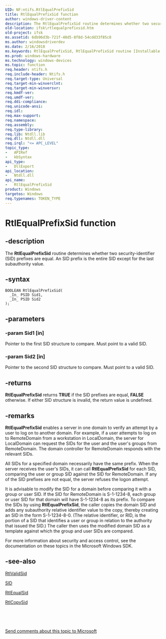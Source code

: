```yaml
---
UID: NF:ntifs.RtlEqualPrefixSid
title: RtlEqualPrefixSid function
author: windows-driver-content
description: The RtlEqualPrefixSid routine determines whether two security-identifier (SID) prefixes are equal. An SID prefix is the entire SID except for the last subauthority value.
old-location: ifsk\rtlequalprefixsid.htm
old-project: ifsk
ms.assetid: 6db96d3b-721f-40d5-8f8d-54cdd33f85c8
ms.author: windowsdriverdev
ms.date: 2/16/2018
ms.keywords: RtlEqualPrefixSid, RtlEqualPrefixSid routine [Installable File System Drivers], ifsk.rtlequalprefixsid, ntifs/RtlEqualPrefixSid, rtlref_67b0c7e1-647f-426a-8d9d-dde2d98b0cc3.xml
ms.prod: windows-hardware
ms.technology: windows-devices
ms.topic: function
req.header: ntifs.h
req.include-header: Ntifs.h
req.target-type: Universal
req.target-min-winverclnt: 
req.target-min-winversvr: 
req.kmdf-ver: 
req.umdf-ver: 
req.ddi-compliance: 
req.unicode-ansi: 
req.idl: 
req.max-support: 
req.namespace: 
req.assembly: 
req.type-library: 
req.lib: Ntdll.lib
req.dll: Ntdll.dll
req.irql: "<= APC_LEVEL"
topic_type:
-	APIRef
-	kbSyntax
api_type:
-	DllExport
api_location:
-	Ntdll.dll
api_name:
-	RtlEqualPrefixSid
product: Windows
targetos: Windows
req.typenames: TOKEN_TYPE
---
```


# RtlEqualPrefixSid function


## -description


The <b>RtlEqualPrefixSid</b> routine determines whether two security-identifier (SID) prefixes are equal. An SID prefix is the entire SID except for the last subauthority value. 


## -syntax


````
BOOLEAN RtlEqualPrefixSid(
  _In_ PSID Sid1,
  _In_ PSID Sid2
);
````


## -parameters




### -param Sid1 [in]

Pointer to the first SID structure to compare. Must point to a valid SID. 


### -param Sid2 [in]

Pointer to the second SID structure to compare. Must point to a valid SID. 


## -returns



<b>RtlEqualPrefixSid</b> returns <b>TRUE</b> if the SID prefixes are equal, <b>FALSE</b> otherwise. If either SID structure is invalid, the return value is undefined. 




## -remarks



<b>RtlEqualPrefixSid</b> enables a server in one domain to verify an attempt by a user to log on to another domain. For example, if a user attempts to log on to RemoteDomain from a workstation in LocalDomain, the server for LocalDomain can request the SIDs for the user and the user's groups from RemoteDomain. The domain controller for RemoteDomain responds with the relevant SIDs. 

All SIDs for a specified domain necessarily have the same prefix. When the server receives the user's SIDs, it can call <b>RtlEqualPrefixSid</b> for each SID, comparing the user or group SID against the SID for RemoteDomain. If any of the SID prefixes are not equal, the server refuses the logon attempt. 

It is advisable to modify the SID for a domain before comparing it with a group or user SID. If the SID for RemoteDomain is S-1-1234-8, each group or user SID for that domain will have S-1-1234-8 as its prefix. To compare the SIDs by using <b>RtlEqualPrefixSid</b>, the caller copies the domain SID and adds any subauthority relative identifier value to the copy, thereby creating an SID in the form S-1-1234-8-0. (The relative identifier, or RID, is the portion of a SID that identifies a user or group in relation to the authority that issued the SID.) The caller then uses the modified domain SID as a template against which the group and user SIDs are compared. 

For more information about security and access control, see the documentation on these topics in the Microsoft Windows SDK.




## -see-also

<a href="..\ntifs\nf-ntifs-rtlvalidsid.md">RtlValidSid</a>



<a href="..\ntifs\ns-ntifs-_sid.md">SID</a>



<a href="..\ntifs\nf-ntifs-rtlequalsid.md">RtlEqualSid</a>



<a href="..\ntifs\nf-ntifs-rtlcopysid.md">RtlCopySid</a>



 

 

<a href="mailto:wsddocfb@microsoft.com?subject=Documentation%20feedback [ifsk\ifsk]:%20RtlEqualPrefixSid routine%20 RELEASE:%20(2/16/2018)&amp;body=%0A%0APRIVACY STATEMENT%0A%0AWe use your feedback to improve the documentation. We don't use your email address for any other purpose, and we'll remove your email address from our system after the issue that you're reporting is fixed. While we're working to fix this issue, we might send you an email message to ask for more info. Later, we might also send you an email message to let you know that we've addressed your feedback.%0A%0AFor more info about Microsoft's privacy policy, see http://privacy.microsoft.com/en-us/default.aspx." title="Send comments about this topic to Microsoft">Send comments about this topic to Microsoft</a>

